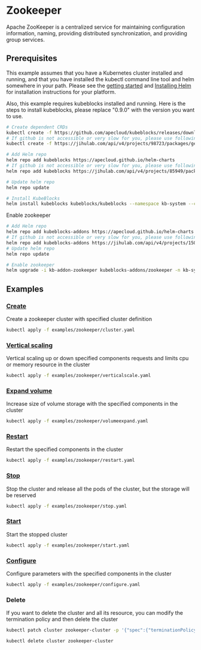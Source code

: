 # Zookeeper

Apache ZooKeeper is a centralized service for maintaining configuration information, naming, providing distributed synchronization, and providing group services.

## Prerequisites

This example assumes that you have a Kubernetes cluster installed and running, and that you have installed the kubectl command line tool and helm somewhere in your path. Please see the [getting started](https://kubernetes.io/docs/setup/)  and [Installing Helm](https://helm.sh/docs/intro/install/) for installation instructions for your platform.

Also, this example requires kubeblocks installed and running. Here is the steps to install kubeblocks, please replace "0.9.0" with the version you want to use.
```bash
# Create dependent CRDs
kubectl create -f https://github.com/apecloud/kubeblocks/releases/download/v0.9.0/kubeblocks_crds.yaml
# If github is not accessible or very slow for you, please use following command instead
kubectl create -f https://jihulab.com/api/v4/projects/98723/packages/generic/kubeblocks/v0.9.0/kubeblocks_crds.yaml

# Add Helm repo 
helm repo add kubeblocks https://apecloud.github.io/helm-charts
# If github is not accessible or very slow for you, please use following repo instead
helm repo add kubeblocks https://jihulab.com/api/v4/projects/85949/packages/helm/stable

# Update helm repo
helm repo update

# Install KubeBlocks
helm install kubeblocks kubeblocks/kubeblocks --namespace kb-system --create-namespace --version="0.9.0"
```
Enable zookeeper
```bash
# Add Helm repo 
helm repo add kubeblocks-addons https://apecloud.github.io/helm-charts
# If github is not accessible or very slow for you, please use following repo instead
helm repo add kubeblocks-addons https://jihulab.com/api/v4/projects/150246/packages/helm/stable
# Update helm repo
helm repo update

# Enable zookeeper 
helm upgrade -i kb-addon-zookeeper kubeblocks-addons/zookeeper -n kb-system --version 0.8.0 
``` 

## Examples

### [Create](cluster.yaml) 
Create a zookeeper cluster with specified cluster definition 
```bash
kubectl apply -f examples/zookeeper/cluster.yaml
```

### [Vertical scaling](verticalscale.yaml)
Vertical scaling up or down specified components requests and limits cpu or memory resource in the cluster
```bash
kubectl apply -f examples/zookeeper/verticalscale.yaml
```

### [Expand volume](volumeexpand.yaml)
Increase size of volume storage with the specified components in the cluster
```bash
kubectl apply -f examples/zookeeper/volumeexpand.yaml
```

### [Restart](restart.yaml)
Restart the specified components in the cluster
```bash
kubectl apply -f examples/zookeeper/restart.yaml
```

### [Stop](stop.yaml)
Stop the cluster and release all the pods of the cluster, but the storage will be reserved
```bash
kubectl apply -f examples/zookeeper/stop.yaml
```

### [Start](start.yaml)
Start the stopped cluster
```bash
kubectl apply -f examples/zookeeper/start.yaml
```

### [Configure](configure.yaml)
Configure parameters with the specified components in the cluster
```bash
kubectl apply -f examples/zookeeper/configure.yaml
```

### Delete
If you want to delete the cluster and all its resource, you can modify the termination policy and then delete the cluster
```bash
kubectl patch cluster zookeeper-cluster -p '{"spec":{"terminationPolicy":"WipeOut"}}' --type="merge"

kubectl delete cluster zookeeper-cluster
```

